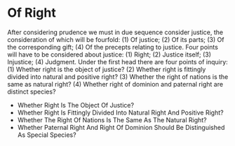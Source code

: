 # Of Right

After considering prudence we must in due sequence consider justice, the consideration of which will be fourfold:
(1) Of justice;
(2) Of its parts;
(3) Of the corresponding gift;
(4) Of the precepts relating to justice.  Four points will have to be considered about justice: (1) Right; (2) Justice itself; (3) Injustice; (4) Judgment.  Under the first head there are four points of inquiry:
(1) Whether right is the object of justice?
(2) Whether right is fittingly divided into natural and positive right?
(3) Whether the right of nations is the same as natural right?
(4) Whether right of dominion and paternal right are distinct species?

* Whether Right Is The Object Of Justice?
* Whether Right Is Fittingly Divided Into Natural Right And Positive Right?
* Whether The Right Of Nations Is The Same As The Natural Right?
* Whether Paternal Right And Right Of Dominion Should Be Distinguished As Special Species?